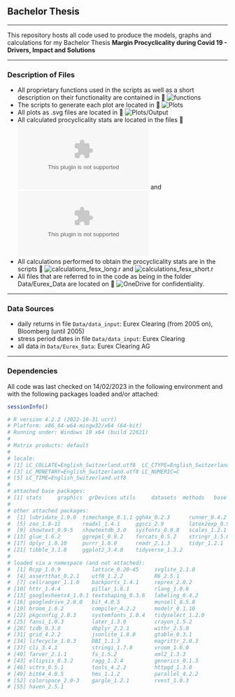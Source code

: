## Bachelor Thesis

---

This repository hosts all code used to produce the models, graphs and calculations for my Bachelor Thesis **Margin Procyclicality during Covid 19 - Drivers, Impact and Solutions**

---

### Description of Files

- All proprietary functions used in the scripts as well as a short description on their functionality are contained in :link: ![*functions*](functions.r)
- The scripts to generate each plot are located in :link: ![*Plots*](Plots/)
- All plots as .svg files are located in  :link: ![*Plots/Output*](Plots/Output/)
- All calculated procyclicality stats are located in the files :link: ![*calculations_fesx_long.csv*](Data/calculations_fesx_long.csv) and ![*calculations_fesx_short.csv*](Data/calculations_fesx_short.csv)
- All calculations performed to obtain the procyclicality stats are in the scripts :link: ![*calculations_fesx_long.r*](calculations_fesx_long.r) and ![*calculations_fesx_short.r*](calculations_fesx_short.r)
- All files that are referred to in the code as being in the folder Data/Eurex_Data are located on  :link: ![*OneDrive*](https://1drv.ms/u/s!AoQRAZtdS9u4iZYwkNuHxv9e582O_g?e=1WXJlr) for confidentiality.

---

### Data Sources

- daily returns in file `Data/data_input`: Eurex Clearing (from 2005 on), Bloomberg (until 2005)
- stress period dates in file `Data/data_input`: Eurex Clearing
- all data in `Data/Eurex_Data`: Eurex Clearing AG

---

### Dependencies

All code was last checked on 14/02/2023 in the following environment and with the following packages loaded and/or attached:

```r
sessionInfo()

# R version 4.2.2 (2022-10-31 ucrt)
# Platform: x86_64-w64-mingw32/x64 (64-bit)
# Running under: Windows 10 x64 (build 22621)
# 
# Matrix products: default
# 
# locale:
# [1] LC_COLLATE=English_Switzerland.utf8  LC_CTYPE=English_Switzerland.utf8   
# [3] LC_MONETARY=English_Switzerland.utf8 LC_NUMERIC=C
# [5] LC_TIME=English_Switzerland.utf8
# 
# attached base packages:
# [1] stats     graphics  grDevices utils     datasets  methods   base
# 
# other attached packages:
#  [1] lubridate_1.9.0  timechange_0.1.1 ggh4x_0.2.3      runner_0.4.2    
#  [5] zoo_1.8-11       readxl_1.4.1     ggsci_2.9        latex2exp_0.9.6
#  [9] showtext_0.9-5   showtextdb_3.0   sysfonts_0.8.8   scales_1.2.1
# [13] glue_1.6.2       ggrepel_0.9.2    forcats_0.5.2    stringr_1.5.0
# [17] dplyr_1.0.10     purrr_1.0.0      readr_2.1.3      tidyr_1.2.1
# [21] tibble_3.1.8     ggplot2_3.4.0    tidyverse_1.3.2 
# 
# loaded via a namespace (and not attached):
#  [1] Rcpp_1.0.9          lattice_0.20-45     svglite_2.1.0
#  [4] assertthat_0.2.1    utf8_1.2.2          R6_2.5.1
#  [7] cellranger_1.1.0    backports_1.4.1     reprex_2.0.2
# [10] httr_1.4.4          pillar_1.8.1        rlang_1.0.6        
# [13] googlesheets4_1.0.1 textshaping_0.3.6   labeling_0.4.2
# [16] googledrive_2.0.0   bit_4.0.5           munsell_0.5.0
# [19] broom_1.0.2         compiler_4.2.2      modelr_0.1.10
# [22] pkgconfig_2.0.3     systemfonts_1.0.4   tidyselect_1.2.0
# [25] fansi_1.0.3         later_1.3.0         crayon_1.5.2       
# [28] tzdb_0.3.0          dbplyr_2.2.1        withr_2.5.0
# [31] grid_4.2.2          jsonlite_1.8.0      gtable_0.3.1
# [34] lifecycle_1.0.3     DBI_1.1.3           magrittr_2.0.3
# [37] cli_3.4.1           stringi_1.7.8       vroom_1.6.0
# [40] farver_2.1.1        fs_1.5.2            xml2_1.3.3
# [43] ellipsis_0.3.2      ragg_1.2.4          generics_0.1.3     
# [46] vctrs_0.5.1         tools_4.2.2         httpgd_1.3.0
# [49] bit64_4.0.5         hms_1.1.2           parallel_4.2.2
# [52] colorspace_2.0-3    gargle_1.2.1        rvest_1.0.3
# [55] haven_2.5.1
```
